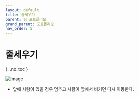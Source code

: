 ```yaml
---
layout: default
title: 줄세우기
parent: 팀 포트폴리오
grand_parent: 포트폴리오
nav_order: 5
---
```


# 줄세우기  
{: .no_toc }

![image](https://user-images.githubusercontent.com/114732330/236992721-fbff448c-e7e2-423e-a8c3-0d2de02b6d53.png)  

- 앞에 사람이 있을 경우 멈추고 사람이 앞에서 비키면 다시 이동한다.